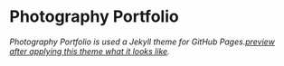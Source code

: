 # Photography Portfolio

*Photography Portfolio is used a Jekyll theme for GitHub Pages.[preview after applying this theme what it looks like](https://armandsl.github.io/photography-portfolio).*
